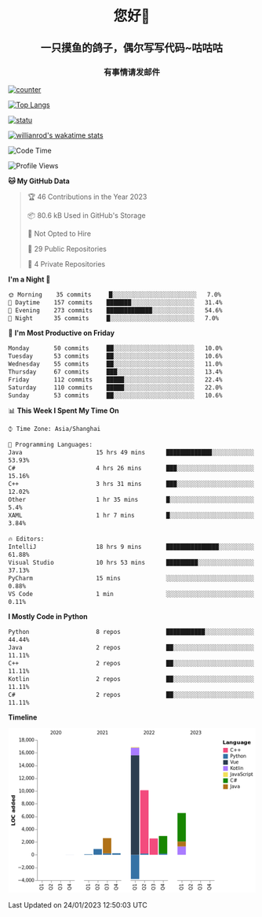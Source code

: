 

<!--
**kitUIN/kitUIN** is a ✨ _special_ ✨ repository because its `README.md` (this file) appears on your GitHub profile.

Here are some ideas to get you started:

- 🔭 I’m currently working on ...
- 🌱 I’m currently learning ...
- 👯 I’m looking to collaborate on ...
- 🤔 I’m looking for help with ...
- 💬 Ask me about ...
- 📫 How to reach me: ...
- 😄 Pronouns: ...
- ⚡ Fun fact: ...
-->
<h1 align="center">您好👋</h1>
<h2 align="center">一只摸鱼的鸽子，偶尔写写代码~咕咕咕</h2>
<h3 align="center">有事情请发邮件</h3>

[![counter](https://count.getloli.com/get/@KitUIN?theme=rule34)](https://count.getloli.com/)

[![Top Langs](https://github-readme-stats.kituin.fun/api/top-langs/?username=kitUIN&show_icons=true&theme=gruvbox&locale=cn&layout=compact)](https://github.com/anuraghazra/github-readme-stats)  

[![statu](https://github-readme-stats.kituin.fun/api?username=kitUIN&show_icons=true&theme=gruvbox&locale=cn)](https://github.com/anuraghazra/github-readme-stats)  

[![willianrod's wakatime stats](https://github-readme-stats.kituin.fun/api/wakatime?username=kituin)](https://github.com/anuraghazra/github-readme-stats)  


<!--START_SECTION:waka-->
![Code Time](http://img.shields.io/badge/Code%20Time-828%20hrs%2059%20mins-blue)

![Profile Views](http://img.shields.io/badge/Profile%20Views-44-blue)

**🐱 My GitHub Data** 

> 🏆 46 Contributions in the Year 2023
 > 
> 📦 80.6 kB Used in GitHub's Storage 
 > 
> 🚫 Not Opted to Hire
 > 
> 📜 29 Public Repositories 
 > 
> 🔑 4 Private Repositories  
 > 
**I'm a Night 🦉** 

```text
🌞 Morning    35 commits     █░░░░░░░░░░░░░░░░░░░░░░░░   7.0% 
🌆 Daytime    157 commits    ███████░░░░░░░░░░░░░░░░░░   31.4% 
🌃 Evening    273 commits    █████████████░░░░░░░░░░░░   54.6% 
🌙 Night      35 commits     █░░░░░░░░░░░░░░░░░░░░░░░░   7.0%

```
📅 **I'm Most Productive on Friday** 

```text
Monday       50 commits     ██░░░░░░░░░░░░░░░░░░░░░░░   10.0% 
Tuesday      53 commits     ██░░░░░░░░░░░░░░░░░░░░░░░   10.6% 
Wednesday    55 commits     ██░░░░░░░░░░░░░░░░░░░░░░░   11.0% 
Thursday     67 commits     ███░░░░░░░░░░░░░░░░░░░░░░   13.4% 
Friday       112 commits    █████░░░░░░░░░░░░░░░░░░░░   22.4% 
Saturday     110 commits    █████░░░░░░░░░░░░░░░░░░░░   22.0% 
Sunday       53 commits     ██░░░░░░░░░░░░░░░░░░░░░░░   10.6%

```


📊 **This Week I Spent My Time On** 

```text
⌚︎ Time Zone: Asia/Shanghai

💬 Programming Languages: 
Java                     15 hrs 49 mins      █████████████░░░░░░░░░░░░   53.93% 
C#                       4 hrs 26 mins       ███░░░░░░░░░░░░░░░░░░░░░░   15.16% 
C++                      3 hrs 31 mins       ███░░░░░░░░░░░░░░░░░░░░░░   12.02% 
Other                    1 hr 35 mins        █░░░░░░░░░░░░░░░░░░░░░░░░   5.4% 
XAML                     1 hr 7 mins         █░░░░░░░░░░░░░░░░░░░░░░░░   3.84%

🔥 Editors: 
IntelliJ                 18 hrs 9 mins       ███████████████░░░░░░░░░░   61.88% 
Visual Studio            10 hrs 53 mins      █████████░░░░░░░░░░░░░░░░   37.13% 
PyCharm                  15 mins             ░░░░░░░░░░░░░░░░░░░░░░░░░   0.88% 
VS Code                  1 min               ░░░░░░░░░░░░░░░░░░░░░░░░░   0.11%

```

**I Mostly Code in Python** 

```text
Python                   8 repos             ███████████░░░░░░░░░░░░░░   44.44% 
Java                     2 repos             ██░░░░░░░░░░░░░░░░░░░░░░░   11.11% 
C++                      2 repos             ██░░░░░░░░░░░░░░░░░░░░░░░   11.11% 
Kotlin                   2 repos             ██░░░░░░░░░░░░░░░░░░░░░░░   11.11% 
C#                       2 repos             ██░░░░░░░░░░░░░░░░░░░░░░░   11.11%

```


**Timeline**

![Chart not found](https://raw.githubusercontent.com/kitUIN/kitUIN/main/charts/bar_graph.png) 


 Last Updated on 24/01/2023 12:50:03 UTC
<!--END_SECTION:waka-->
